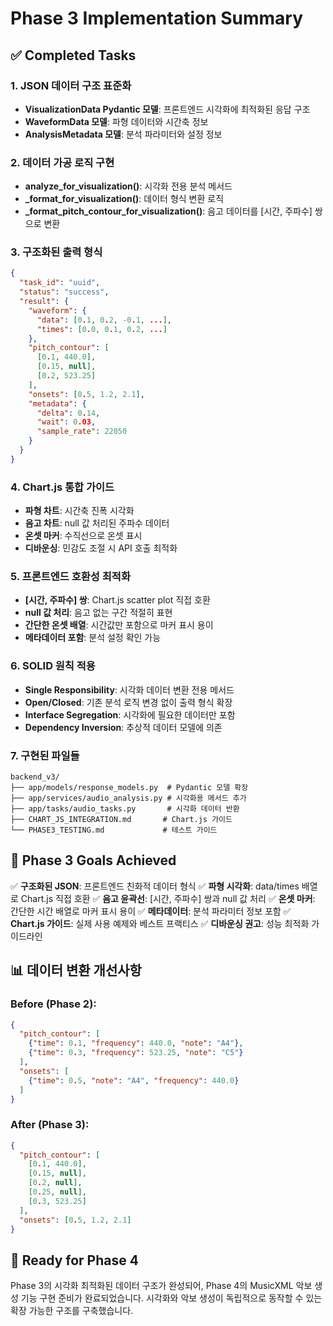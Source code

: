 # Phase 3 Implementation Summary

## ✅ Completed Tasks

### 1. JSON 데이터 구조 표준화
- **VisualizationData Pydantic 모델**: 프론트엔드 시각화에 최적화된 응답 구조
- **WaveformData 모델**: 파형 데이터와 시간축 정보
- **AnalysisMetadata 모델**: 분석 파라미터와 설정 정보

### 2. 데이터 가공 로직 구현
- **analyze_for_visualization()**: 시각화 전용 분석 메서드
- **_format_for_visualization()**: 데이터 형식 변환 로직
- **_format_pitch_contour_for_visualization()**: 음고 데이터를 [시간, 주파수] 쌍으로 변환

### 3. 구조화된 출력 형식
```json
{
  "task_id": "uuid",
  "status": "success",
  "result": {
    "waveform": {
      "data": [0.1, 0.2, -0.1, ...],
      "times": [0.0, 0.1, 0.2, ...]
    },
    "pitch_contour": [
      [0.1, 440.0],
      [0.15, null],
      [0.2, 523.25]
    ],
    "onsets": [0.5, 1.2, 2.1],
    "metadata": {
      "delta": 0.14,
      "wait": 0.03,
      "sample_rate": 22050
    }
  }
}
```

### 4. Chart.js 통합 가이드
- **파형 차트**: 시간축 진폭 시각화
- **음고 차트**: null 값 처리된 주파수 데이터
- **온셋 마커**: 수직선으로 온셋 표시
- **디바운싱**: 민감도 조절 시 API 호출 최적화

### 5. 프론트엔드 호환성 최적화
- **[시간, 주파수] 쌍**: Chart.js scatter plot 직접 호환
- **null 값 처리**: 음고 없는 구간 적절히 표현
- **간단한 온셋 배열**: 시간값만 포함으로 마커 표시 용이
- **메타데이터 포함**: 분석 설정 확인 가능

### 6. SOLID 원칙 적용
- **Single Responsibility**: 시각화 데이터 변환 전용 메서드
- **Open/Closed**: 기존 분석 로직 변경 없이 출력 형식 확장
- **Interface Segregation**: 시각화에 필요한 데이터만 포함
- **Dependency Inversion**: 추상적 데이터 모델에 의존

### 7. 구현된 파일들
```
backend_v3/
├── app/models/response_models.py  # Pydantic 모델 확장
├── app/services/audio_analysis.py # 시각화용 메서드 추가
├── app/tasks/audio_tasks.py       # 시각화 데이터 반환
├── CHART_JS_INTEGRATION.md       # Chart.js 가이드
└── PHASE3_TESTING.md             # 테스트 가이드
```

## 🎯 Phase 3 Goals Achieved

✅ **구조화된 JSON**: 프론트엔드 친화적 데이터 형식
✅ **파형 시각화**: data/times 배열로 Chart.js 직접 호환
✅ **음고 윤곽선**: [시간, 주파수] 쌍과 null 값 처리
✅ **온셋 마커**: 간단한 시간 배열로 마커 표시 용이
✅ **메타데이터**: 분석 파라미터 정보 포함
✅ **Chart.js 가이드**: 실제 사용 예제와 베스트 프랙티스
✅ **디바운싱 권고**: 성능 최적화 가이드라인

## 📊 데이터 변환 개선사항

### Before (Phase 2):
```json
{
  "pitch_contour": [
    {"time": 0.1, "frequency": 440.0, "note": "A4"},
    {"time": 0.3, "frequency": 523.25, "note": "C5"}
  ],
  "onsets": [
    {"time": 0.5, "note": "A4", "frequency": 440.0}
  ]
}
```

### After (Phase 3):
```json
{
  "pitch_contour": [
    [0.1, 440.0],
    [0.15, null],
    [0.2, null],
    [0.25, null],
    [0.3, 523.25]
  ],
  "onsets": [0.5, 1.2, 2.1]
}
```

## 🚀 Ready for Phase 4

Phase 3의 시각화 최적화된 데이터 구조가 완성되어, Phase 4의 MusicXML 악보 생성 기능 구현 준비가 완료되었습니다. 시각화와 악보 생성이 독립적으로 동작할 수 있는 확장 가능한 구조를 구축했습니다.